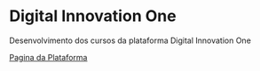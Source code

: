 # Digital Innovation One
Desenvolvimento dos cursos da plataforma Digital Innovation One

[Pagina da Plataforma](https://web.digitalinnovation.one/home)
